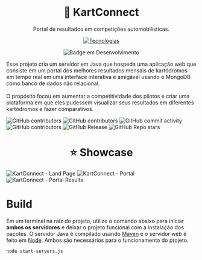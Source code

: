 <div align="center">
  <h1>🛜 KartConnect</h1>
  <p>Portal de resultados em competições automobilísticas.</p>

  [![Tecnologias](https://skillicons.dev/icons?i=java,mongo,js,html,css,nodejs)](https://skillicons.dev)

  ![Badge em Desenvolvimento](http://img.shields.io/static/v1?label=STATUS&message=CONCLUÍDO&color=GREEN&style=for-the-badge)
  
</div>

Esse projeto cria um servidor em Java que hospeda uma aplicação web que consiste em um portal dos melhores resultados mensais de kartódromos em tempo real em uma interface interativa e amigável usando o MongoDB como banco de dados não relacional.<br><br>
O propósito focou em aumentar a competitividade dos pilotos e criar uma plataforma em que eles pudessem visualizar seus resultados em diferentes kartódromos e fazer comparativos.

![GitHub contributors](https://img.shields.io/github/created-at/leogianfagna/KartConnect)
![GitHub contributors](https://img.shields.io/github/contributors-anon/leogianfagna/KartConnect)
![GitHub commit activity](https://img.shields.io/github/commit-activity/t/leogianfagna/KartConnect)
![GitHub contributors](https://img.shields.io/github/issues/leogianfagna/KartConnect)
![GitHub Release](https://img.shields.io/github/v/release/leogianfagna/KartConnect)
![GitHub Repo stars](https://img.shields.io/github/stars/leogianfagna/KartConnect)

<!-- ![GitHub contributors](https://img.shields.io/github/issues-pr/leogianfagna/KartConnect) -->



<div align="center">
  <h1>⭐ Showcase</h1>
</div>

![KartConnect - Land Page](https://github.com/user-attachments/assets/5e9fcfac-d785-4e5e-9ec9-4ee71c4afde8)
![KartConnect - Portal](https://github.com/user-attachments/assets/d2d31dd5-720f-4087-9103-7c8e1639129a)
![KartConnect - Portal Results](https://github.com/user-attachments/assets/0f900152-5f3a-46b4-b770-1adcd625e9a4)



# Build
Em um terminal na raíz do projeto, utilize o comando abaixo para iniciar **ambos os servidores** e deixar o projeto funcional com a instalação dos pacotes. O servidor Java é compilado usando [Maven](https://maven.apache.org/download.cgi) e o servidor web é feito em [Node](https://nodejs.org/pt/download). Ambos são necessários para o funcionamento do projeto.
```shell
node start-servers.js
```
